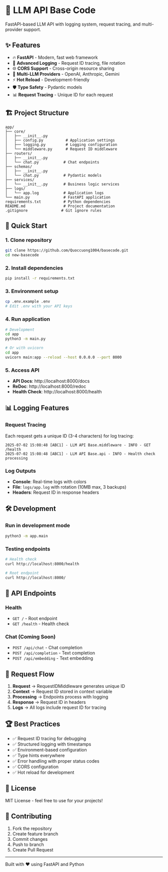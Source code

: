 # 🚀 LLM API Base Code

FastAPI-based LLM API with logging system, request tracing, and multi-provider support.

## ✨ Features

- 🔥 **FastAPI** - Modern, fast web framework
- 📝 **Advanced Logging** - Request ID tracing, file rotation
- 🌐 **CORS Support** - Cross-origin resource sharing
- 🔌 **Multi-LLM Providers** - OpenAI, Anthropic, Gemini
- ⚡ **Hot Reload** - Development-friendly
- 🛡️ **Type Safety** - Pydantic models
- 📊 **Request Tracing** - Unique ID for each request

## 🏗️ Project Structure

```
app/
├── core/
│   ├── __init__.py
│   ├── config.py          # Application settings
│   ├── logging.py         # Logging configuration
│   └── middleware.py      # Request ID middleware
├── routers/
│   ├── __init__.py
│   └── chat.py           # Chat endpoints
├── schemas/
│   ├── __init__.py
│   └── chat.py           # Pydantic models
├── services/
│   └── __init__.py       # Business logic services
├── logs/
│   └── app.log           # Application logs
└── main.py               # FastAPI application
requirements.txt          # Python dependencies
README.md                 # Project documentation
.gitignore               # Git ignore rules
```

## 🚀 Quick Start

### 1. Clone repository
```bash
git clone https://github.com/Quoccuong1004/basecode.git
cd new-basecode
```

### 2. Install dependencies
```bash
pip install -r requirements.txt
```

### 3. Environment setup
```bash
cp .env.example .env
# Edit .env with your API keys
```

### 4. Run application
```bash
# Development
cd app
python3 -m main.py

# Or with uvicorn
cd app
uvicorn main:app --reload --host 0.0.0.0 --port 8000
```

### 5. Access API
- **API Docs**: http://localhost:8000/docs
- **ReDoc**: http://localhost:8000/redoc
- **Health Check**: http://localhost:8000/health

## 📊 Logging Features

### Request Tracing
Each request gets a unique ID (3-4 characters) for log tracing:
```
2025-07-02 15:08:48 [ABC1] - LLM API Base.middleware - INFO - GET /health
2025-07-02 15:08:48 [ABC1] - LLM API Base.api - INFO - Health check processing
```

### Log Outputs
- **Console**: Real-time logs with colors
- **File**: `logs/app.log` with rotation (10MB max, 3 backups)
- **Headers**: Request ID in response headers

## 🛠️ Development

### Run in development mode
```bash
python3 -m app.main
```

### Testing endpoints
```bash
# Health check
curl http://localhost:8000/health

# Root endpoint
curl http://localhost:8000/
```

## 📁 API Endpoints

### Health
- `GET /` - Root endpoint
- `GET /health` - Health check

### Chat (Coming Soon)
- `POST /api/chat` - Chat completion
- `POST /api/completion` - Text completion
- `POST /api/embedding` - Text embedding

## 🔄 Request Flow

1. **Request** → RequestIDMiddleware generates unique ID
2. **Context** → Request ID stored in context variable
3. **Processing** → Endpoints process with logging
4. **Response** → Request ID in headers
5. **Logs** → All logs include request ID for tracing

## 🏆 Best Practices

- ✅ Request ID tracing for debugging
- ✅ Structured logging with timestamps
- ✅ Environment-based configuration
- ✅ Type hints everywhere
- ✅ Error handling with proper status codes
- ✅ CORS configuration
- ✅ Hot reload for development

## 📝 License

MIT License - feel free to use for your projects!

## 🤝 Contributing

1. Fork the repository
2. Create feature branch
3. Commit changes
4. Push to branch
5. Create Pull Request

---

Built with ❤️ using FastAPI and Python
